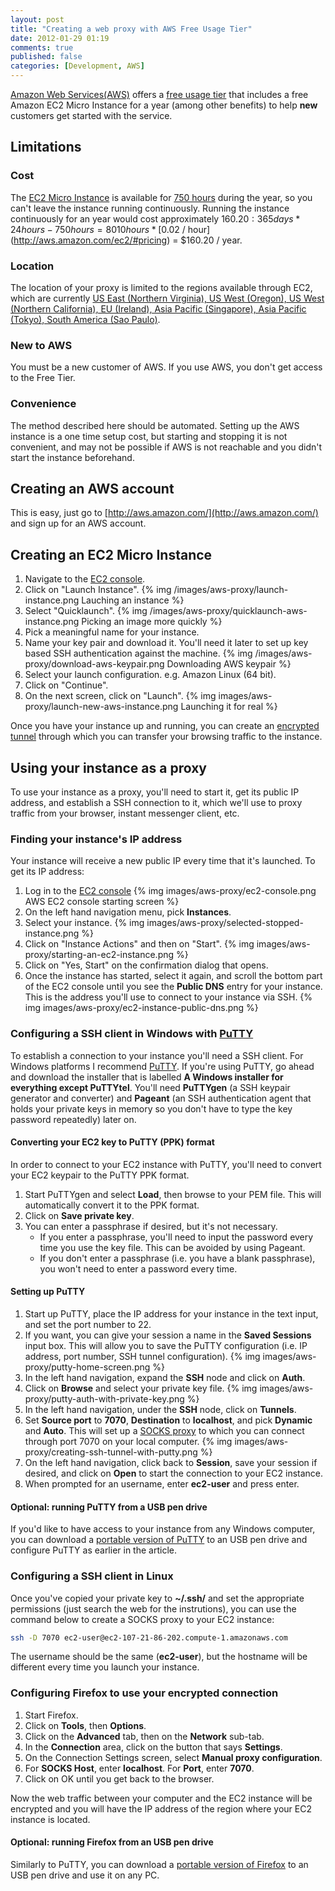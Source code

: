 ```yaml
---
layout: post
title: "Creating a web proxy with AWS Free Usage Tier"
date: 2012-01-29 01:19
comments: true
published: false
categories: [Development, AWS]
---
```

[Amazon Web Services(AWS)](http://aws.amazon.com/) offers a [free usage tier](http://aws.amazon.com/free/) that includes a free Amazon EC2 Micro Instance for a year (among other benefits) to help **new** customers get started with the service.

## Limitations
### Cost
The [EC2 Micro Instance](http://aws.amazon.com/ec2/instance-types/) is available for [750 hours](http://aws.amazon.com/free/) during the year, so you can't leave the instance running continuously. Running the instance continuously for an year would cost approximately $160.20: 365 days * 24 hours - 750 hours = 8010 hours * [$0.02 / hour](http://aws.amazon.com/ec2/#pricing) = $160.20 / year.

### Location
The location of your proxy is limited to the regions available through EC2, which are currently [US East (Northern Virginia), US West (Oregon), US West (Northern California), EU (Ireland), Asia Pacific (Singapore), Asia Pacific (Tokyo), South America (Sao Paulo)](http://aws.amazon.com/ec2/faqs/#Is_Amazon_EC2_running_in_more_than_one_region_When_will_EC2_be_expanding_to_new_regions).

### New to AWS
You must be a new customer of AWS. If you use AWS, you don't get access to the Free Tier.

### Convenience
The method described here should be automated. Setting up the AWS instance is a one time setup cost, but starting and stopping it is not convenient, and may not be possible if AWS is not reachable and you didn't start the instance beforehand.

## Creating an AWS account
This is easy, just go to [http://aws.amazon.com/](http://aws.amazon.com/) and sign up for an AWS account.

## Creating an EC2 Micro Instance
1. Navigate to the [EC2 console](https://console.aws.amazon.com/ec2/).
2. Click on "Launch Instance". {% img /images/aws-proxy/launch-instance.png Lauching an instance %}
3. Select "Quicklaunch". {% img /images/aws-proxy/quicklaunch-aws-instance.png Picking an image more quickly %}
4. Pick a meaningful name for your instance.
5. Name your key pair and download it. You'll need it later to set up key based SSH authentication against the machine. {% img /images/aws-proxy/download-aws-keypair.png Downloading AWS keypair %}
6. Select your launch configuration. e.g. Amazon Linux (64 bit).
7. Click on "Continue".
8. On the next screen, click on "Launch". {% img images/aws-proxy/launch-new-aws-instance.png Launching it for real %}

Once you have your instance up and running, you can create an [encrypted tunnel](http://en.wikipedia.org/wiki/SSH_tunnel#Secure_shell_tunneling) through which you can transfer your browsing traffic to the instance.

## Using your instance as a proxy
To use your instance as a proxy, you'll need to start it, get its public IP address, and establish a SSH connection to it, which we'll use to proxy traffic from your browser, instant messenger client, etc.

### Finding your instance's IP address
Your instance will receive a new public IP every time that it's launched. To get its IP address:

1. Log in to the [EC2 console](https://console.aws.amazon.com/ec2/home) {% img images/aws-proxy/ec2-console.png AWS EC2 console starting screen %}
2. On the left hand navigation menu, pick **Instances**.
3. Select your instance. {% img images/aws-proxy/selected-stopped-instance.png %}
4. Click on "Instance Actions" and then on "Start". {% img images/aws-proxy/starting-an-ec2-instance.png %}
5. Click on "Yes, Start" on the confirmation dialog that opens.
6. Once the instance has started, select it again, and scroll the bottom part of the EC2 console until you see the **Public DNS** entry for your instance. This is the address you'll use to connect to your instance via SSH. {% img images/aws-proxy/ec2-instance-public-dns.png %}

### Configuring a SSH client in Windows with [PuTTY](http://www.chiark.greenend.org.uk/~sgtatham/putty/download.html)
To establish a connection to your instance you'll need a SSH client. For Windows platforms I recommend [PuTTY](http://www.chiark.greenend.org.uk/~sgtatham/putty/download.html). If you're using PuTTY, go ahead and download the installer that is labelled **A Windows installer for everything except PuTTYtel**. You'll need **PuTTYgen** (a SSH keypair generator and converter) and **Pageant** (an SSH authentication agent that holds your private keys in memory so you don't have to type the key password repeatedly) later on.

#### Converting your EC2 key to PuTTY (PPK) format
In order to connect to your EC2 instance with PuTTY, you'll need to convert your EC2 keypair to the PuTTY PPK format.

1. Start PuTTYgen and select **Load**, then browse to your PEM file. This will automatically convert it to the PPK format.
2. Click on **Save private key**.
3. You can enter a passphrase if desired, but it's not necessary.
    * If you enter a passphrase, you'll need to input the password every time you use the key file. This can be avoided by using Pageant.
    * If you don't enter a passphrase (i.e. you have a blank passphrase), you won't need to enter a password every time.

#### Setting up PuTTY
1. Start up PuTTY, place the IP address for your instance in the text input, and set the port number to 22.
2. If you want, you can give your session a name in the **Saved Sessions** input box. This will allow you to save the PuTTY configuration (i.e. IP address, port number, SSH tunnel configuration). {% img images/aws-proxy/putty-home-screen.png %}
3. In the left hand navigation, expand the **SSH** node and click on **Auth**.
4. Click on **Browse** and select your private key file. {% img images/aws-proxy/putty-auth-with-private-key.png %}
5. In the left hand navigation, under the **SSH** node, click on **Tunnels**.
6. Set **Source port** to **7070**, **Destination** to **localhost**, and pick **Dynamic** and **Auto**. This will set up a [SOCKS proxy](http://en.wikipedia.org/wiki/SOCKS) to which you can connect through port 7070 on your local computer. {% img images/aws-proxy/creating-ssh-tunnel-with-putty.png %}
7. On the left hand navigation, click back to **Session**, save your session if desired, and click on **Open** to start the connection to your EC2 instance.
8. When prompted for an username, enter **ec2-user** and press enter.

#### Optional: running PuTTY from a USB pen drive
If you'd like to have access to your instance from any Windows computer, you can download a [portable version of PuTTY](http://portableapps.com/apps/internet/putty_portable) to an USB pen drive and configure PuTTY as earlier in the article.

### Configuring a SSH client in Linux
Once you've copied your private key to **~/.ssh/** and set the appropriate permissions (just search the web for the instrutions), you can use the command below to create a SOCKS proxy to your EC2 instance:

``` bash
ssh -D 7070 ec2-user@ec2-107-21-86-202.compute-1.amazonaws.com
```

The username should be the same (**ec2-user**), but the hostname will be different every time you launch your instance.

### Configuring Firefox to use your encrypted connection
1. Start Firefox.
2. Click on **Tools**, then **Options**.
3. Click on the **Advanced** tab, then on the **Network** sub-tab.
4. In the **Connection** area, click on the button that says **Settings**.
5. On the Connection Settings screen, select **Manual proxy configuration**.
6. For **SOCKS Host**, enter **localhost**. For **Port**, enter **7070**.
7. Click on OK until you get back to the browser.

Now the web traffic between your computer and the EC2 instance will be encrypted and you will have the IP address of the region where your EC2 instance is located.

#### Optional: running Firefox from an USB pen drive
Similarly to PuTTY, you can download a [portable version of Firefox](http://portableapps.com/apps/internet/firefox_portable) to an USB pen drive and use it on any PC.
